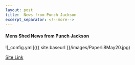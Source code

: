 ```yaml
---
layout: post
title:  News from Punch Jackson
excerpt_separator: <!--more-->
---
```


#### Mens Shed News from Punch Jackson

![_config.yml]({{ site.baseurl }}/images/Paperli8May20.jpg)

[Site Link](https://paper.li/RecretionCanada/1431485509#/)
